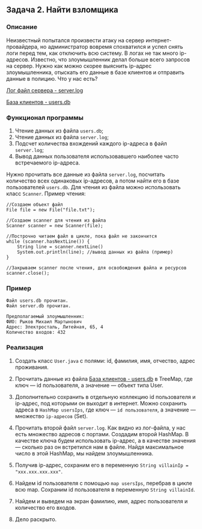 ## Задача 2. Найти взломщика

### Описание
Неизвестный попытался произвести атаку на сервер интернет-провайдера, но администратор вовремя спохватился и успел снять логи
перед тем, как отключить всю систему. В логах не так много ip-адресов. Известно, что злоумышленник делал больше всего запросов на сервер.
Нужно как можно скорее выяснить ip-адрес злоумышленника, отыскать его данные в базе клиентов и отправить данные в полицию.
Что у нас есть?

[Лог файл сервера - server.log](server.log)

[База клиентов - users.db](users.db)

### Функционал программы
1. Чтение данных из файла `users.db`;
2. Чтение данных из файла `server.log`;
3. Подсчет количества вхождений каждого ip-адреса в файл `server.log`;
4. Вывод данных пользователя использовавшего наиболее часто встречаемого ip-адреса.   

Нужно прочитать все данные из файла `server.log`, посчитать количество всех одинаковых ip-адресов, а потом найти его в базе пользователей `users.db`.
Для чтения из файла можно использовать класс `Scanner`. Пример чтения:
```
//Создаем объект файл
File file = new File("file.txt");

//Создаем scanner для чтения из файла
Scanner scanner = new Scanner(file);

//Построчно читаем файл в цикле, пока файл не закончится
while (scanner.hasNextLine()) {
    String line = scanner.nextLine() 
    System.out.println(line); //вывод данных из файла (пример)
}

//Закрываем scanner после чтения, для освобождения файла и ресурсов
scanner.close();
```
### Пример
```
Файл users.db прочитан.
Файл server.db прочитан.

Предполагаемый злоумышленник: 
ФИО: Рыков Михаил Мартынович
Адрес: Электросталь, Литейная, 65, 4
Количество входов: 432
```

### Реализация
1. Создать класс `User.java` с полями: id, фамилия, имя, отчество, адрес проживания.

2. Прочитать данные из файла [База клиентов - users.db](users.db) в TreeMap, где ключ — id пользователя, а значение — объект типа User.

3. Дополнительно сохранить в отдельную коллекцию id пользователя и ip-адрес, под которыми он выходит в интернет.
Можно сохранить адреса в `HashMap usersIps`, где ключ — `id пользователя`, а значение — множество `ip-адресов` (Set<String>).

4. Прочитать второй файл `server.log`. Как видно из лог-файла, у нас есть множество адресов с портами. Создадим второй
HashMap. В качестве ключа будем использовать ip-адрес, а в качестве значения — сколько раз он встретился нам
в файле. Найдя максимальное число в этой HashMap, мы найдем злоумышленника.

5. Получив ip-адрес, сохраним его в переменную `String villainIp = "xxx.xxx.xxx.xxx"`.

6. Найдем id пользователя с помощью `map usersIps`, перебрав в цикле всю map.
Сохраним id пользователя в переменную `String villainId`.

7. Найдем и выведем на экран фамилию, имя, адрес пользователя и количество его входов.

8. Дело раскрыто.
